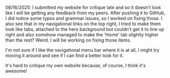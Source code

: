08/16/2025: I submitted my website for critique late and so it doesn't look like I will be getting any feedback from my peers. After pushing it to GitHub, I did notice some typos and grammar issues, so I worked on fixing those. I also see that in my navigational links on the top right, I tried to make them look like tabs, attached to the hero background but couldn't get it to line up right and also somehow managed to make the 'Home' tab slighlty higher than the rest? Weird. I will be working on fixing those items. 

I'm not sure if I like the navigational menu bar where it is at all, I might try moving it around and see if I can find a better look for it. 

It's hard to critique my own website because, of course, I think it's awesome!
